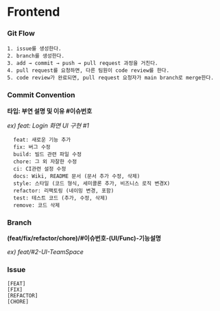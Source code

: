 # Frontend

### **Git Flow**
```
1. issue를 생성한다.
2. branch를 생성한다.
3. add → commit → push → pull request 과정을 거친다.
4. pull request를 요청하면, 다른 팀원이 code review를 한다.
5. code review가 완료되면, pull request 요청자가 main branch로 merge한다.
```


### **Commit Convention**

**타입: 부연 설명 및 이유 #이슈번호**

*ex) feat: Login 화면 UI 구현 #1*

```
  feat: 새로운 기능 추가
  fix: 버그 수정
  build: 빌드 관련 파일 수정
  chore: 그 외 자잘한 수정
  ci: CI관련 설정 수정
  docs: Wiki, README 문서 (문서 추가 수정, 삭제)
  style: 스타일 (코드 형식, 세미콜론 추가, 비즈니스 로직 변경X)
  refactor: 리팩토링 (네이밍 변경, 포함)
  test: 테스트 코드 (추가, 수정, 삭제)
  remove: 코드 삭제
```


### **Branch**

**(feat/fix/refactor/chore)/#이슈번호-(UI/Func)-기능설명**

*ex) feat/#2-UI-TeamSpace*

### **Issue**

```
[FEAT]
[FIX]
[REFACTOR]
[CHORE]
```
